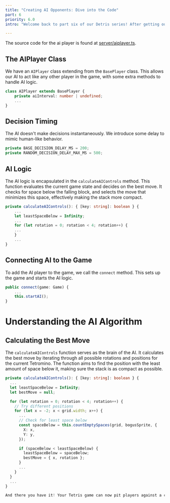 ```yaml
---
title: "Creating AI Opponents: Dive into the Code"
part: 6
priority: 6.0
intro: "Welcome back to part six of our Detris series! After getting our hands dirty with multiplayer, let's tackle another cool feature: AI opponents. This article will walk you through the TypeScript code behind our Tetris AI. We'll look at how the AI decides to move and rotate blocks, and how to plug this AI into your game. Let's dive in!"

---
```


The source code for the ai player is found at
[server/aiplayer.ts](https://github.com/hexagon/detris/blob/main/server/aiplayer.ts).

## The AIPlayer Class

We have an `AIPlayer` class extending from the `BasePlayer` class. This allows
our AI to act like any other player in the game, with some extra methods to
handle AI logic.

```typescript
class AIPlayer extends BasePlayer {
    private aiInterval: number | undefined;
    ...
}
```

## Decision Timing

The AI doesn't make decisions instantaneously. We introduce some delay to mimic
human-like behavior.

```typescript
private BASE_DECISION_DELAY_MS = 200;
private RANDOM_DECISION_DELAY_MAX_MS = 500;
```

## AI Logic

The AI logic is encapsulated in the `calculateAIControls` method. This function
evaluates the current game state and decides on the best move. It checks for
space below the falling block, and selects the move that minimizes this space,
effectively making the stack more compact.

```typescript
private calculateAIControls(): { [key: string]: boolean } {
    ...
    let leastSpaceBelow = Infinity;
    ...
    for (let rotation = 0; rotation < 4; rotation++) {
    ...
    }
    ...
}
```

## Connecting AI to the Game

To add the AI player to the game, we call the `connect` method. This sets up the
game and starts the AI logic.

```typescript
public connect(game: Game) {
    ...
    this.startAI();
}
```

# Understanding the AI Algorithm

## Calculating the Best Move

The `calculateAIControls` function serves as the brain of the AI. It calculates
the best move by iterating through all possible rotations and positions for the
current Tetromino. The function aims to find the position with the least amount
of space below it, making sure the stack is as compact as possible.

```typescript
private calculateAIControls(): { [key: string]: boolean } {
  ...
  let leastSpaceBelow = Infinity;
  let bestMove = null;

  for (let rotation = 0; rotation < 4; rotation++) {
    // Try different positions
    for (let x = -2; x < grid.width; x++) {
      ...
      // Check for least space below
      const spaceBelow = this.countEmptySpaces(grid, bogusSprite, {
        X: x,
        Y: y,
      });

      if (spaceBelow < leastSpaceBelow) {
        leastSpaceBelow = spaceBelow;
        bestMove = { x, rotation };
      }
      ...
    }
  }
  ...
}

And there you have it! Your Tetris game can now pit players against a computer-controlled opponent. In the next part, we'll add some polish to our game and discuss future enhancements. Stay tuned!
```
